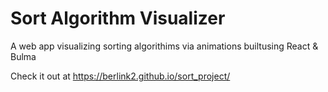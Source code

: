 
# Sort Algorithm Visualizer

A web app visualizing sorting algorithims via animations builtusing React & Bulma

Check it out at https://berlink2.github.io/sort_project/

